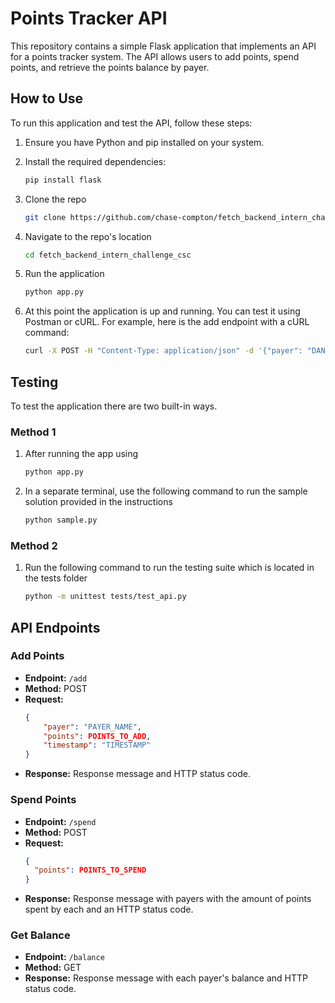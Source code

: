 # Points Tracker API

This repository contains a simple Flask application that implements an API for a points tracker system. The API allows users to add points, spend points, and retrieve the points balance by payer.

## How to Use

To run this application and test the API, follow these steps:

1. Ensure you have Python and pip installed on your system.

2. Install the required dependencies:
   ```bash
   pip install flask
3. Clone the repo
   ```bash
   git clone https://github.com/chase-compton/fetch_backend_intern_challenge_csc.git
4. Navigate to the repo's location
   ```bash
   cd fetch_backend_intern_challenge_csc
5. Run the application
   ```bash
   python app.py
6. At this point the application is up and running. You can test it using Postman or cURL. For example, here is the add endpoint with a cURL command:
   ```bash
   curl -X POST -H "Content-Type: application/json" -d '{"payer": "DANNON", "points": 300, "timestamp": "2022-10-31T10:00:00Z"}' http://localhost:8000/add

## Testing 

To test the application there are two built-in ways.

### Method 1
1. After running the app using
   ```bash
   python app.py
2. In a separate terminal, use the following command to run the sample solution provided in the instructions
   ```bash
   python sample.py

### Method 2
1. Run the following command to run the testing suite which is located in the tests folder
   ```bash
   python -m unittest tests/test_api.py

## API Endpoints

### Add Points

- **Endpoint:** `/add`
- **Method:** POST
- **Request:**
  ```json
  {
      "payer": "PAYER_NAME",
      "points": POINTS_TO_ADD,
      "timestamp": "TIMESTAMP"
  }
- **Response:** Response message and HTTP status code.

### Spend Points
- **Endpoint:** `/spend`
- **Method:** POST
- **Request:**
  ```json
  {
    "points": POINTS_TO_SPEND
  }
- **Response:** Response message with payers with the amount of points spent by each and an HTTP status code.

### Get Balance
- **Endpoint:** `/balance`
- **Method:** GET
- **Response:** Response message with each payer's balance and HTTP status code.
